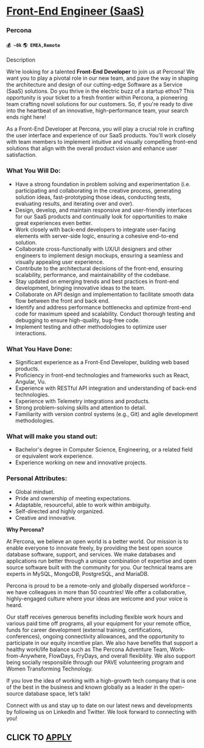 # [Front-End Engineer (SaaS)](https://www.remotewlb.com/apply/front-end-engineer-saas)  
### Percona  
#### `💰 ~0k` `🌎 EMEA,Remote`  

Description

We’re looking for a talented **Front-End Developer** to join us at Percona! We want you to play a pivotal role in our new team, and pave the way in shaping the architecture and design of our cutting-edge Software as a Service (SaaS) solutions. Do you thrive in the electric buzz of a startup ethos? This opportunity is your ticket to a fresh frontier within Percona, a pioneering team crafting novel solutions for our customers. So, if you're ready to dive into the heartbeat of an innovative, high-performance team, your search ends right here!

  

As a Front-End Developer at Percona, you will play a crucial role in crafting the user interface and experience of our SaaS products. You'll work closely with team members to implement intuitive and visually compelling front-end solutions that align with the overall product vision and enhance user satisfaction.

### What You Will Do:

  * Have a strong foundation in problem solving and experimentation (i.e. participating and collaborating in the creative process, generating solution ideas, fast-prototyping those ideas, conducting tests, evaluating results, and iterating over and over).
  * Design, develop, and maintain responsive and user-friendly interfaces for our SaaS products and continually look for opportunities to make great experiences even better.
  * Work closely with back-end developers to integrate user-facing elements with server-side logic, ensuring a cohesive end-to-end solution. 
  * Collaborate cross-functionally with UX/UI designers and other engineers to implement design mockups, ensuring a seamless and visually appealing user experience.
  * Contribute to the architectural decisions of the front-end, ensuring scalability, performance, and maintainability of the codebase. 
  * Stay updated on emerging trends and best practices in front-end development, bringing innovative ideas to the team.
  * Collaborate on API design and implementation to facilitate smooth data flow between the front and back end.
  * Identify and address performance bottlenecks and optimize front-end code for maximum speed and scalability. Conduct thorough testing and debugging to ensure high-quality, bug-free code.
  * Implement testing and other methodologies to optimize user interactions.

### What You Have Done:

  * Significant experience as a Front-End Developer, building web based products.
  * Proficiency in front-end technologies and frameworks such as React, Angular, Vu.
  * Experience with RESTful API integration and understanding of back-end technologies.
  * Experience with Telemetry integrations and products.
  * Strong problem-solving skills and attention to detail.
  * Familiarity with version control systems (e.g., Git) and agile development methodologies.

###  What will make you stand out:

  * Bachelor's degree in Computer Science, Engineering, or a related field or equivalent work experience.
  * Experience working on new and innovative projects.

### Personal Attributes:

  * Global mindset.
  * Pride and ownership of meeting expectations.
  * Adaptable, resourceful, able to work within ambiguity.
  * Self-directed and highly organized.
  * Creative and innovative.

 **Why Percona?**

  

At Percona, we believe an open world is a better world. Our mission is to enable everyone to innovate freely, by providing the best open source database software, support, and services. We make databases and applications run better through a unique combination of expertise and open source software built with the community for you. Our technical teams are experts in MySQL, MongoDB, PostgreSQL, and MariaDB.

  

Percona is proud to be a remote-only and globally dispersed workforce – we have colleagues in more than 50 countries! We offer a collaborative, highly-engaged culture where your ideas are welcome and your voice is heard.

  

Our staff receives generous benefits including flexible work hours and various paid time off programs, all your equipment for your remote office, funds for career development (external training, certifications, conferences), ongoing connectivity allowances, and the opportunity to participate in our equity incentive plan. We also have benefits that support a healthy work/life balance such as The Percona Adventure Team, Work-from-Anywhere, FlowDays, FryDays, and overall flexibility. We also support being socially responsible through our PAVE volunteering program and Women Transforming Technology.

  

If you love the idea of working with a high-growth tech company that is one of the best in the business and known globally as a leader in the open-source database space, let’s talk!

  

Connect with us and stay up to date on our latest news and developments by following us on LinkedIn and Twitter. We look forward to connecting with you!

  

<!--WEB-ONLY-->

  
## CLICK TO [APPLY](https://www.remotewlb.com/apply/front-end-engineer-saas)

